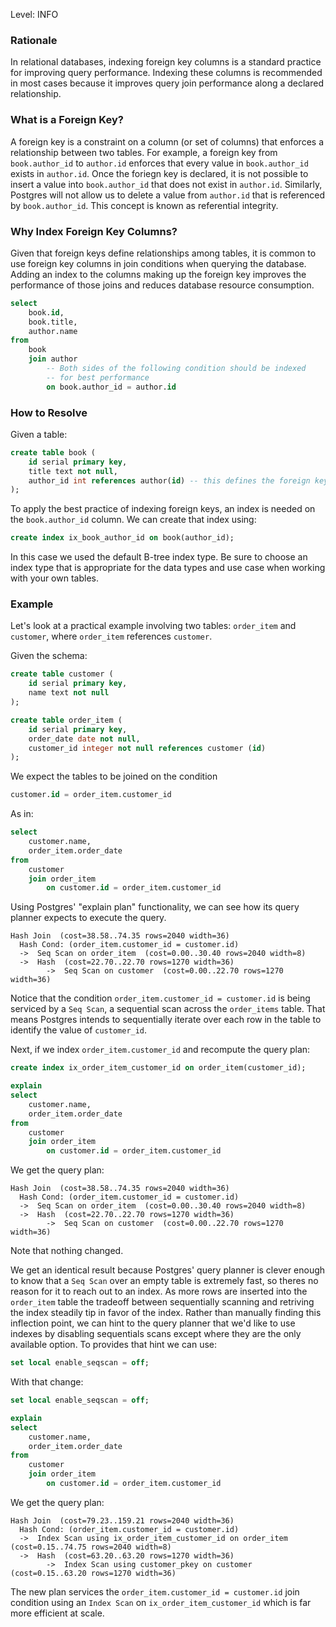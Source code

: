 
Level: INFO


### Rationale

In relational databases, indexing foreign key columns is a standard practice for improving query performance. Indexing these columns is recommended in most cases because it improves query join performance along a declared relationship.

### What is a Foreign Key?

A foreign key is a constraint on a column (or set of columns) that enforces a relationship between two tables. For example, a foreign key from `book.author_id` to `author.id` enforces that every value in `book.author_id` exists in `author.id`. Once the foriegn key is declared, it is not possible to insert a value into `book.author_id` that does not exist in `author.id`. Similarly, Postgres will not allow us to delete a value from `author.id` that is referenced by `book.author_id`. This concept is known as referential integrity.

### Why Index Foreign Key Columns?

Given that foreign keys define relationships among tables, it is common to use foreign key columns in join conditions when querying the database. Adding an index to the columns making up the foreign key improves the performance of those joins and reduces database resource consumption.

```sql
select
    book.id,
    book.title,
    author.name
from
    book
    join author
        -- Both sides of the following condition should be indexed
        -- for best performance
        on book.author_id = author.id
```

### How to Resolve

Given a table:

```sql
create table book (
    id serial primary key,
    title text not null,
    author_id int references author(id) -- this defines the foreign key
);
```

To apply the best practice of indexing foreign keys, an index is needed on the `book.author_id` column. We can create that index using:

```sql
create index ix_book_author_id on book(author_id);
```

In this case we used the default B-tree index type. Be sure to choose an index type that is appropriate for the data types and use case when working with your own tables.

### Example

Let's look at a practical example involving two tables: `order_item` and `customer`, where `order_item` references `customer`.

Given the schema:

```sql
create table customer (
    id serial primary key,
    name text not null
);

create table order_item (
    id serial primary key,
    order_date date not null,
    customer_id integer not null references customer (id)
);
```

We expect the tables to be joined on the condition

```sql
customer.id = order_item.customer_id
```

As in:

```sql
select
    customer.name,
    order_item.order_date
from
    customer
    join order_item
        on customer.id = order_item.customer_id
```

Using Postgres' "explain plan" functionality, we can see how its query planner expects to execute the query.

```
Hash Join  (cost=38.58..74.35 rows=2040 width=36)
  Hash Cond: (order_item.customer_id = customer.id)
  ->  Seq Scan on order_item  (cost=0.00..30.40 rows=2040 width=8)
  ->  Hash  (cost=22.70..22.70 rows=1270 width=36)
        ->  Seq Scan on customer  (cost=0.00..22.70 rows=1270 width=36)
```

Notice that the condition `order_item.customer_id = customer.id` is being serviced by a `Seq Scan`, a sequential scan across the `order_items` table. That means Postgres intends to sequentially iterate over each row in the table to identify the value of `customer_id`.

Next, if we index `order_item.customer_id` and recompute the query plan:

```sql
create index ix_order_item_customer_id on order_item(customer_id);

explain
select
    customer.name,
    order_item.order_date
from
    customer
    join order_item
        on customer.id = order_item.customer_id
```

We get the query plan:

```
Hash Join  (cost=38.58..74.35 rows=2040 width=36)
  Hash Cond: (order_item.customer_id = customer.id)
  ->  Seq Scan on order_item  (cost=0.00..30.40 rows=2040 width=8)
  ->  Hash  (cost=22.70..22.70 rows=1270 width=36)
        ->  Seq Scan on customer  (cost=0.00..22.70 rows=1270 width=36)
```

Note that nothing changed.

We get an identical result because Postgres' query planner is clever enough to know that a `Seq Scan` over an empty table is extremely fast, so theres no reason for it to reach out to an index. As more rows are inserted into the `order_item` table the tradeoff between sequentially scanning and retriving the index steadily tip in favor of the index. Rather than manually finding this inflection point, we can hint to the query planner that we'd like to use indexes by disabling sequentials scans except where they are the only available option. To provides that hint we can use:

```sql
set local enable_seqscan = off;
```

With that change:

```sql
set local enable_seqscan = off;

explain
select
    customer.name,
    order_item.order_date
from
    customer
    join order_item
        on customer.id = order_item.customer_id
```

We get the query plan:

```
Hash Join  (cost=79.23..159.21 rows=2040 width=36)
  Hash Cond: (order_item.customer_id = customer.id)
  ->  Index Scan using ix_order_item_customer_id on order_item  (cost=0.15..74.75 rows=2040 width=8)
  ->  Hash  (cost=63.20..63.20 rows=1270 width=36)
        ->  Index Scan using customer_pkey on customer  (cost=0.15..63.20 rows=1270 width=36)
```

The new plan services the `order_item.customer_id = customer.id` join condition using an `Index Scan` on `ix_order_item_customer_id` which is far more efficient at scale.
